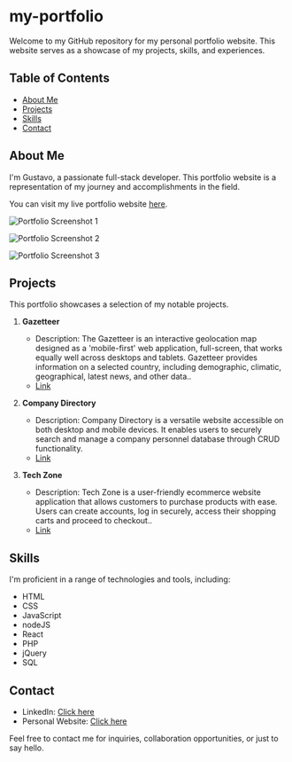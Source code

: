# my-portfolio

Welcome to my GitHub repository for my personal portfolio website. This website serves as a showcase of my projects, skills, and experiences.

## Table of Contents

- [About Me](#about-me)
- [Projects](#education)
- [Skills](#skills)
- [Contact](#contact)

## About Me

I'm Gustavo, a passionate full-stack developer. This portfolio website is a representation of my journey and accomplishments in the field.

You can visit my live portfolio website [here](https://www.gustavopereira.co.uk/).

![Portfolio Screenshot 1](https://res.cloudinary.com/dvteazrgs/image/upload/v1699274513/portfolio1_lgchh2.png)

![Portfolio Screenshot 2](https://res.cloudinary.com/dvteazrgs/image/upload/v1699274513/portfolio2_w1ncii.png)

![Portfolio Screenshot 3](https://res.cloudinary.com/dvteazrgs/image/upload/v1699274550/portfolio3_h7p9bm.png)

## Projects

This portfolio showcases a selection of my notable projects.

1. **Gazetteer**
   - Description: The Gazetteer is an interactive geolocation map designed as a 'mobile-first' web application, full-screen, that works equally well across desktops and tablets. Gazetteer provides information on a selected country, including demographic, climatic, geographical, latest news, and other data..
   - [Link](https://gazetteer.gustavopereira.co.uk/)

2. **Company Directory**
   - Description: Company Directory is a versatile website accessible on both desktop and mobile devices. It enables users to securely search and manage a company personnel database through CRUD functionality.
   - [Link](https://companydirectory.gustavopereira.co.uk/)

2. **Tech Zone**
   - Description: Tech Zone is a user-friendly ecommerce website application that allows customers to purchase products with ease. Users can create accounts, log in securely, access their shopping carts and proceed to checkout..
   - [Link](https://github.com/Guhenriques/tech-zone)

## Skills

I'm proficient in a range of technologies and tools, including:

- HTML
- CSS
- JavaScript
- nodeJS
- React
- PHP
- jQuery
- SQL

## Contact

- LinkedIn: [Click here](https://www.linkedin.com/in/guhenriques-1398/)
- Personal Website: [Click here](https://www.gustavopereira.co.uk/)

Feel free to contact me for inquiries, collaboration opportunities, or just to say hello.